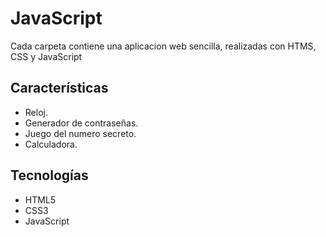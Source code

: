 # JavaScript

Cada carpeta contiene una aplicacion web sencilla, realizadas con HTMS, CSS y JavaScript

## Características

- Reloj.
- Generador de contraseñas.
- Juego del numero secreto.
- Calculadora.

## Tecnologías

- HTML5
- CSS3
- JavaScript

